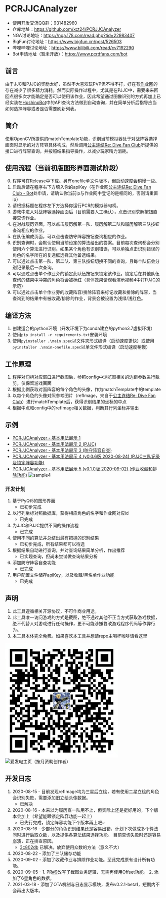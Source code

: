 # PCRJJCAnalyzer
- 使用开发交流QQ群：931482960
- 仓库地址：https://github.com/xct24/PCRJJCAnalyzer
- NGA讨论地址：https://nga.178.com/read.php?tid=22983407
- BigFun讨论地址：https://www.bigfun.cn/post/526503
- 哔哩哔哩讨论地址：https://www.bilibili.com/read/cv7192290
- Bot申请地址（暂未开放）：https://www.pcrdfans.com/bot

## 前言

由于JJC和PJJC的奖励太好，虽然不大喜欢玩PVP但不得不打，好在有[作业网](https://www.pcrdfans.com/battle)的存在减少了很多精力消耗。然而实际操作过程中，尤其是在PJJC中，需要来来回回点很多次才能确定是否可以使用该作业，因此希望通过图像识别的方式再加上已经实装在[HoshinoBot](https://github.com/Ice-Cirno/HoshinoBot)中的API查询方法做到自动查询，并在简单分析后指导应当如何选择阵容或者是否需要刷新列表。

## 简介

使用OpenCV所提供的matchTemplate功能，识别当前模拟器处于对战阵容选择画面时显示的对方阵容具体构成，然后调用[公主连结Re: Dive Fan Club](https://www.pcrdfans.com/battle)所提供的接口进行阵容查询，并按照结果指导操作，以减少玩家精力消耗。



## 使用流程（当前初版图形界面测试阶段）
0. 程序可在Release中下载。另有onefile单文件版本，但启动速度会稍慢一些。
1. 启动后请在程序右下方填入你的apiKey（在作业网[公主连结Re: Dive Fan Club - Bot](https://www.pcrdfans.com/bot)处申请，请确认你当前ip与作业网中登记的是相同的，否则请重置ip）
2. 请根据标题在程序左下方选择你运行PCR的模拟器句柄。
3. 游戏中进入对战阵容选择画面后（目前需要人工确认），点击识别求解按钮直接查询作业。
4. 在对战履历界面，可以点击履历解第一队、履历解第二队和履历解第三队按钮查询相应的作业。
5. 在队伍编成页面，可以点击查防守阵容按钮查询相应的作业。
6. 识别查询时，会默认使用当前设定的算法给出的答案。目前每次查询都会分别使用六个算法进行识别。如果某个角色有识别错误，可以单独点击识别错误的角色的名字所在的复选框选择其他备选结果。
7. 可以通过点击第一队、第二队、第三队按钮切换不同的查询，且每个队伍会分别记录最后一次查询。
8. 可以通过点击单个作业旁的锁定此队伍按钮来锁定该作业。锁定后在其他队伍查询的结果中冲突的角色将会被标红（具体效果请观看演示视频4中打PJJC的示范）
9. 可以通过点击单个作业旁的收藏阵容/排除阵容来标记收藏和排除的阵容，当查询到的结果中有被收藏/排除的作业，背景会被设置为浅绿/浅红色。

## 编译方法
1. 创建适合的python环境（开发环境下为conda建立的python3.7虚拟环境）
2. 使用`pip install -r requirements.txt`安装环境
3. 使用`pyinstaller .\main.spec`以文件夹形式编译（启动速度更快）或使用`pyinstaller .\main-onefile.spec`以单文件形式编译（启动速度稍慢）

## 工作原理
1. 程序对句柄对应窗口进行截图后，参照config中浏览器相关的边距参数进行裁剪，仅保留游戏画面
2. 根据比例获取对面阵容的每个角色的头像，作为matchTemplate中的template
3. 以每个角色的头像对照参考图片（refImage，来自于[公主连结Re: Dive Fan Club](https://www.pcrdfans.com/battle)）进行matchTemplate后，获得识别结果的坐标的中点
4. 根据中点和config中的refImage相关数据，判断其行列坐标并输出

## 示例
- [PCRJJCAnalyzer - 基本用法展示 1](https://www.bilibili.com/video/bv1kk4y1175r)
- [PCRJJCAnalyzer - 基本用法展示 2 (PJJC)](https://www.bilibili.com/video/bv1K5411h783)
- [PCRJJCAnalyzer - 基本用法展示 3 (防守阵容自查)](https://www.bilibili.com/video/bv1FK411M7Wn)
- [PCRJJCAnalyzer - 基本用法展示 4 (v0.0.6版 2020-08-24) (PJJC三队记录及锁定阵容功能)](https://www.bilibili.com/video/BV1KK411M7G4)
- [PCRJJCAnalyzer - 基本用法展示 5 (v0.1.0版 2020-09-02) (作业收藏和排除功能)](https://www.bilibili.com/video/BV1Rh41197KD/)
![sample4](https://github.com/xct24/PCRJJCAnalyzer/blob/master/doc/img/sample4.png?raw=true)

### 开发计划
1. 基于PyQt5的图形界面 
    - 已初步完成
2. 以行列坐标对照数据库，获得相应角色的名字和作业网对应id
    - 已完成
3. 为JJC和PJJC提供不同的操作流程
    - 已完成
4. 使用不同的算法并总结出最有把握的识别结果
    - 已初步完成，所有结果都可以待选
5. 根据结果自动进行查询，并对查询结果简单分析，作出推荐
    - 已实现查询，但尚未尝试做查询结果分析
6. 添加防守阵容自查功能
    - 已完成
7. 用户配置文件储存apiKey，以及收藏/黑名单作业功能
    - 已完成


## 声明
1. 此工具遵循相关开源协议，不可作商业用途。
2. 此工具唯一访问游戏的方式是截图，绝不通过其他不正当方式获取游戏数据，绝不代替人对游戏进行任何操作，更不可能涉嫌篡改游戏程序代码等作弊行为。
3. 本工具本体完全免费。如果喜欢本工具并想请repo主喝杯咖啡请看这里

![Tips](https://github.com/Alive24/PCRJJCAnalyzer/blob/master/tips.png?raw=true)
![爱发电主页（按月资助创作者）](http://afdian.net/@Alive24)

## 开发日志
1. 2020-08-15 - 目前发现refImage均为三星后立绘，若有使用二星立绘的角色会识别失败，需要添加旧立绘头像数据。
    - 已解决
2. 2020-08-16 - 本来以为履历查一队用不上，但实际上还是挺好用的，下个版本会加上（希望能跟锁定阵容功能一起上）
    - 已先行完成，锁定阵容功能下个版本再上吧~
3. 2020-08-16 - 少部分的角色识别结果还是容易出错，计划下次做成多个算法同时进行后取众数，以及提供各算法结果选择功能。 目前查询失败时还是容易崩溃，正在排查原因。
    -  [3c802db](https://github.com/xct24/PCRJJCAnalyzer/commit/3c802db4921f25c4a7c109f288702744e5bbf218) 已解决。放弃使用众数的方法（意义不大）
4. 2020-08-22 - 添加了三队储存功能
5. 2020-09-02 - 添加了收藏作业与排除作业功能。至此完成原有设计所有功能。
6. 2020-09-05 - 1. PR[#9](https://github.com/xct24/PCRJJCAnalyzer/pull/9)改写了截图业务逻辑，无需再使用Offset功能。    2. 添加了6星角色的数据。
7. 2021-03-18 - 添加了OTA机制与日志显示模块，发布v0.2.1-beta1，短期内不会再出大版本。
